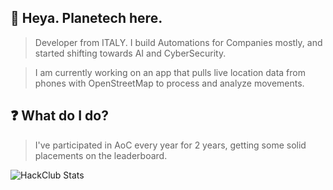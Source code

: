 ## 👋 Heya. Planetech here.

> Developer from ITALY. I build Automations for Companies mostly, and started shifting towards AI and CyberSecurity.

> I am currently working on an app that pulls live location data from phones with OpenStreetMap to process and analyze movements.

## ❓ What do I do?
> I've participated in AoC every year for 2 years, getting some solid placements on the leaderboard.

![HackClub Stats](https://github-readme-stats.hackclub.dev/api/wakatime?username=9750&api_domain=hackatime.hackclub.com&theme=merko&custom_title=Hackatime+Stats&layout=compact&cache_seconds=0&langs_count=8)
